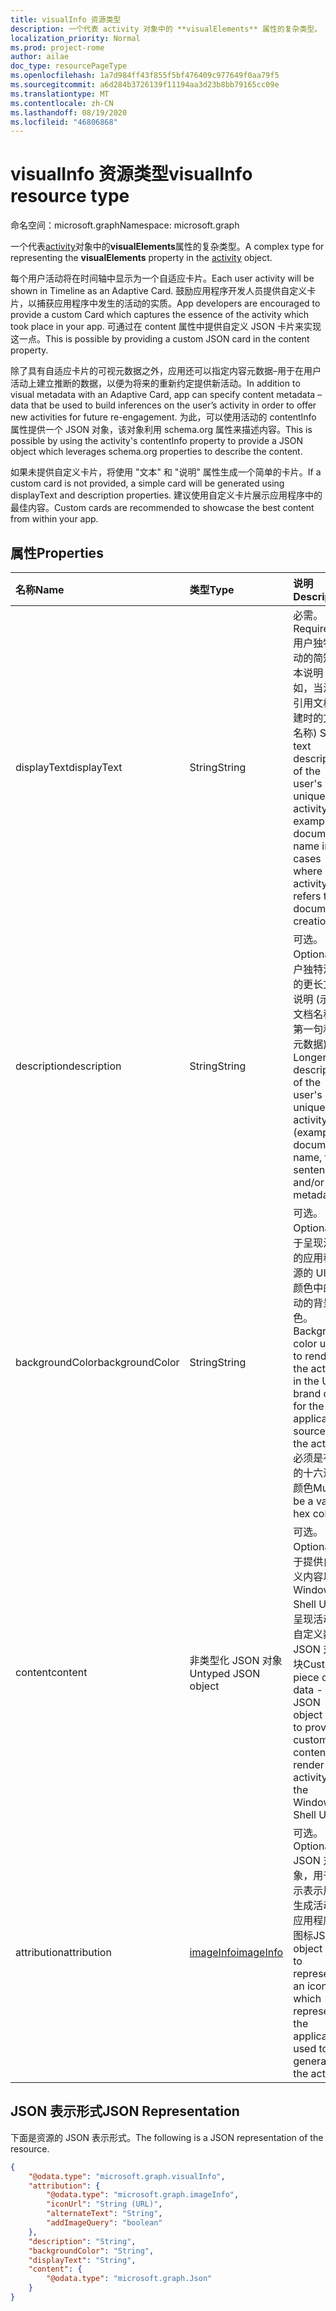 ```yaml
---
title: visualInfo 资源类型
description: 一个代表 activity 对象中的 **visualElements** 属性的复杂类型。
localization_priority: Normal
ms.prod: project-rome
author: ailae
doc_type: resourcePageType
ms.openlocfilehash: 1a7d984ff43f855f5bf476409c977649f0aa79f5
ms.sourcegitcommit: a6d284b3726139f11194aa3d23b8bb79165cc09e
ms.translationtype: MT
ms.contentlocale: zh-CN
ms.lasthandoff: 08/19/2020
ms.locfileid: "46806868"
---
```

# <a name="visualinfo-resource-type"></a><span data-ttu-id="3eda1-103">visualInfo 资源类型</span><span class="sxs-lookup"><span data-stu-id="3eda1-103">visualInfo resource type</span></span>

<span data-ttu-id="3eda1-104">命名空间：microsoft.graph</span><span class="sxs-lookup"><span data-stu-id="3eda1-104">Namespace: microsoft.graph</span></span>

<span data-ttu-id="3eda1-105">一个代表[activity](../resources/projectrome-activity.md)对象中的**visualElements**属性的复杂类型。</span><span class="sxs-lookup"><span data-stu-id="3eda1-105">A complex type for representing the **visualElements** property in the [activity](../resources/projectrome-activity.md) object.</span></span>

<span data-ttu-id="3eda1-106">每个用户活动将在时间轴中显示为一个自适应卡片。</span><span class="sxs-lookup"><span data-stu-id="3eda1-106">Each user activity will be shown in Timeline as an Adaptive Card.</span></span> <span data-ttu-id="3eda1-107">鼓励应用程序开发人员提供自定义卡片，以捕获应用程序中发生的活动的实质。</span><span class="sxs-lookup"><span data-stu-id="3eda1-107">App developers are encouraged to provide a custom Card which captures the essence of the activity which took place in your app.</span></span> <span data-ttu-id="3eda1-108">可通过在 content 属性中提供自定义 JSON 卡片来实现这一点。</span><span class="sxs-lookup"><span data-stu-id="3eda1-108">This is possible by providing a custom JSON card in the content property.</span></span>

<span data-ttu-id="3eda1-109">除了具有自适应卡片的可视元数据之外，应用还可以指定内容元数据–用于在用户活动上建立推断的数据，以便为将来的重新约定提供新活动。</span><span class="sxs-lookup"><span data-stu-id="3eda1-109">In addition to visual metadata with an Adaptive Card, app can specify content metadata – data that be used to build inferences on the user’s activity in order to offer new activities for future re-engagement.</span></span> <span data-ttu-id="3eda1-110">为此，可以使用活动的 contentInfo 属性提供一个 JSON 对象，该对象利用 schema.org 属性来描述内容。</span><span class="sxs-lookup"><span data-stu-id="3eda1-110">This is possible by using the activity's contentInfo property to provide a JSON object which leverages schema.org properties to describe the content.</span></span>

<span data-ttu-id="3eda1-111">如果未提供自定义卡片，将使用 "文本" 和 "说明" 属性生成一个简单的卡片。</span><span class="sxs-lookup"><span data-stu-id="3eda1-111">If a custom card is not provided, a simple card will be generated using displayText and description properties.</span></span> <span data-ttu-id="3eda1-112">建议使用自定义卡片展示应用程序中的最佳内容。</span><span class="sxs-lookup"><span data-stu-id="3eda1-112">Custom cards are recommended to showcase the best content from within your app.</span></span>

## <a name="properties"></a><span data-ttu-id="3eda1-113">属性</span><span class="sxs-lookup"><span data-stu-id="3eda1-113">Properties</span></span>

|<span data-ttu-id="3eda1-114">名称</span><span class="sxs-lookup"><span data-stu-id="3eda1-114">Name</span></span> | <span data-ttu-id="3eda1-115">类型</span><span class="sxs-lookup"><span data-stu-id="3eda1-115">Type</span></span> | <span data-ttu-id="3eda1-116">说明</span><span class="sxs-lookup"><span data-stu-id="3eda1-116">Description</span></span>|
|:----|:------|:-----------|
|<span data-ttu-id="3eda1-117">displayText</span><span class="sxs-lookup"><span data-stu-id="3eda1-117">displayText</span></span> | <span data-ttu-id="3eda1-118">String</span><span class="sxs-lookup"><span data-stu-id="3eda1-118">String</span></span> | <span data-ttu-id="3eda1-119">必需。</span><span class="sxs-lookup"><span data-stu-id="3eda1-119">Required.</span></span> <span data-ttu-id="3eda1-120">用户独特活动的简短文本说明 (例如，当活动引用文档创建时的文档名称) </span><span class="sxs-lookup"><span data-stu-id="3eda1-120">Short text description of the user's unique activity (for example, document name in cases where an activity refers to document creation)</span></span>|
|<span data-ttu-id="3eda1-121">description</span><span class="sxs-lookup"><span data-stu-id="3eda1-121">description</span></span> | <span data-ttu-id="3eda1-122">String</span><span class="sxs-lookup"><span data-stu-id="3eda1-122">String</span></span> | <span data-ttu-id="3eda1-123">可选。</span><span class="sxs-lookup"><span data-stu-id="3eda1-123">Optional.</span></span> <span data-ttu-id="3eda1-124">用户独特活动的更长文本说明 (示例：文档名称、第一句和/或元数据) </span><span class="sxs-lookup"><span data-stu-id="3eda1-124">Longer text description of the user's unique activity (example: document name, first sentence, and/or metadata)</span></span>|
|<span data-ttu-id="3eda1-125">backgroundColor</span><span class="sxs-lookup"><span data-stu-id="3eda1-125">backgroundColor</span></span> | <span data-ttu-id="3eda1-126">String</span><span class="sxs-lookup"><span data-stu-id="3eda1-126">String</span></span> | <span data-ttu-id="3eda1-127">可选。</span><span class="sxs-lookup"><span data-stu-id="3eda1-127">Optional.</span></span> <span data-ttu-id="3eda1-128">用于呈现活动的应用程序源的 UI 品牌颜色中的活动的背景色。</span><span class="sxs-lookup"><span data-stu-id="3eda1-128">Background color used to render the activity in the UI - brand color for the application source of the activity.</span></span> <span data-ttu-id="3eda1-129">必须是有效的十六进制颜色</span><span class="sxs-lookup"><span data-stu-id="3eda1-129">Must be a valid hex color</span></span>|
|<span data-ttu-id="3eda1-130">content</span><span class="sxs-lookup"><span data-stu-id="3eda1-130">content</span></span> | <span data-ttu-id="3eda1-131">非类型化 JSON 对象</span><span class="sxs-lookup"><span data-stu-id="3eda1-131">Untyped JSON object</span></span> | <span data-ttu-id="3eda1-132">可选。</span><span class="sxs-lookup"><span data-stu-id="3eda1-132">Optional.</span></span> <span data-ttu-id="3eda1-133">用于提供自定义内容以在 Windows Shell UI 中呈现活动的自定义数据 JSON 对象块</span><span class="sxs-lookup"><span data-stu-id="3eda1-133">Custom piece of data - JSON object used to provide custom content to render the activity in the Windows Shell UI</span></span>|
|<span data-ttu-id="3eda1-134">attribution</span><span class="sxs-lookup"><span data-stu-id="3eda1-134">attribution</span></span> | [<span data-ttu-id="3eda1-135">imageInfo</span><span class="sxs-lookup"><span data-stu-id="3eda1-135">imageInfo</span></span>](../resources/projectrome-imageinfo.md) | <span data-ttu-id="3eda1-136">可选。</span><span class="sxs-lookup"><span data-stu-id="3eda1-136">Optional.</span></span> <span data-ttu-id="3eda1-137">JSON 对象，用于表示表示用于生成活动的应用程序的图标</span><span class="sxs-lookup"><span data-stu-id="3eda1-137">JSON object used to represent an icon which represents the application used to generate the activity</span></span>|

## <a name="json-representation"></a><span data-ttu-id="3eda1-138">JSON 表示形式</span><span class="sxs-lookup"><span data-stu-id="3eda1-138">JSON Representation</span></span>

<span data-ttu-id="3eda1-139">下面是资源的 JSON 表示形式。</span><span class="sxs-lookup"><span data-stu-id="3eda1-139">The following is a JSON representation of the resource.</span></span>

<!-- {
  "blockType": "resource",
  "optionalProperties": [
    "attribution",
    "description",
    "backgroundColor",
    "content"
  ],
  "@odata.type": "microsoft.graph.visualInfo"
}-->

```json
{
    "@odata.type": "microsoft.graph.visualInfo",
    "attribution": {
        "@odata.type": "microsoft.graph.imageInfo",
        "iconUrl": "String (URL)",
        "alternateText": "String",
        "addImageQuery": "boolean"
    },
    "description": "String",
    "backgroundColor": "String",
    "displayText": "String",
    "content": {
        "@odata.type": "microsoft.graph.Json"
    }
}
```

<!-- uuid: 8fcb5dbc-d5aa-4681-8e31-b001d5168d79
2017-06-07 14:57:30 UTC -->
<!-- {
  "type": "#page.annotation",
  "description": "visualinfo resource",
  "keywords": "",
  "section": "documentation",
  "tocPath": ""
}-->
